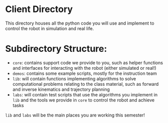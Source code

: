 # Client Directory

This directory houses all the python code you will use and implement to control the robot in simulation and real life.

# Subdirectory Structure:
- `core`: contains support code we provide to you, such as helper functions and interfaces for interacting with the robot (either simulated or real!)
- `demos`: contains some example scripts, mostly for the instruction team
- `lib`: will contain functions implementing algorithms to solve computational problems relating to the class material, such as forward and inverse kinematics and trajectory planning
- `labs`: will contain test scripts that use the algorithms you implement in `lib` and the tools we provide in `core` to control the robot and achieve tasks

`lib` and `labs` will be the main places you are working this semester!

